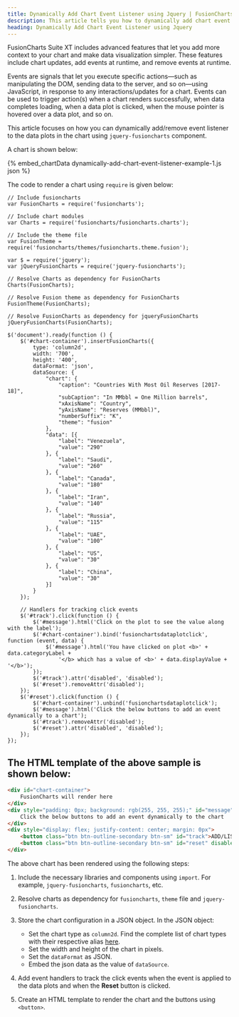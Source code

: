 ```yaml
---
title: Dynamically Add Chart Event Listener using Jquery | FusionCharts
description: This article tells you how to dynamically add chart event listener to your chart using jquery.
heading: Dynamically Add Chart Event Listener using Jquery
---
```


FusionCharts Suite XT includes advanced features that let you add more context to your chart and make data visualization simpler. These features include chart updates, add events at runtime, and remove events at runtime.

Events are signals that let you execute specific actions—such as manipulating the DOM, sending data to the server, and so on—using JavaScript, in response to any interactions/updates for a chart. Events can be used to trigger action(s) when a chart renders successfully, when data completes loading, when a data plot is clicked, when the mouse pointer is hovered over a data plot, and so on.

This article focuses on how you can dynamically add/remove event listener to the data plots in the chart using `jquery-fusioncharts` component.

A chart is shown below:

{% embed_chartData dynamically-add-chart-event-listener-example-1.js json %}

The code to render a chart using `require` is given below:

```
// Include fusioncharts
var FusionCharts = require('fusioncharts');

// Include chart modules
var Charts = require('fusioncharts/fusioncharts.charts');

// Include the theme file
var FusionTheme = require('fusioncharts/themes/fusioncharts.theme.fusion');

var $ = require('jquery');
var jQueryFusionCharts = require('jquery-fusioncharts');

// Resolve Charts as dependency for FusionCharts
Charts(FusionCharts); 

// Resolve Fusion theme as dependency for FusionCharts
FusionTheme(FusionCharts); 

// Resolve FusionCharts as dependency for jqueryFusionCharts
jQueryFusionCharts(FusionCharts); 

$('document').ready(function () {
    $('#chart-container').insertFusionCharts({
        type: 'column2d',
        width: '700',
        height: '400',
        dataFormat: 'json',
        dataSource: {
            "chart": {
                "caption": "Countries With Most Oil Reserves [2017-18]",
                "subCaption": "In MMbbl = One Million barrels",
                "xAxisName": "Country",
                "yAxisName": "Reserves (MMbbl)",
                "numberSuffix": "K",
                "theme": "fusion"
            },
            "data": [{
                "label": "Venezuela",
                "value": "290"
            }, {
                "label": "Saudi",
                "value": "260"
            }, {
                "label": "Canada",
                "value": "180"
            }, {
                "label": "Iran",
                "value": "140"
            }, {
                "label": "Russia",
                "value": "115"
            }, {
                "label": "UAE",
                "value": "100"
            }, {
                "label": "US",
                "value": "30"
            }, {
                "label": "China",
                "value": "30"
            }]
        }
    });

    // Handlers for tracking click events
    $('#track').click(function () {
        $('#message').html('Click on the plot to see the value along with the label');
        $('#chart-container').bind('fusionchartsdataplotclick', function (event, data) {
            $('#message').html('You have clicked on plot <b>' + data.categoryLabel +
                '</b> which has a value of <b>' + data.displayValue + '</b>');
        });
        $('#track').attr('disabled', 'disabled');
        $('#reset').removeAttr('disabled');
    });
    $('#reset').click(function () {
        $('#chart-container').unbind('fusionchartsdataplotclick');
        $('#message').html('Click the below buttons to add an event dynamically to a chart');
        $('#track').removeAttr('disabled');
        $('#reset').attr('disabled', 'disabled');
    });
});
```

## The HTML template of the above sample is shown below:

```HTML
<div id="chart-container">
    FusionCharts will render here
</div>
<div style="padding: 0px; background: rgb(255, 255, 255);" id="message">
	Click the below buttons to add an event dynamically to the chart
</div>
<div style="display: flex; justify-content: center; margin: 0px">
    <button class="btn btn-outline-secondary btn-sm" id="track">ADD/LISTEN TO DATAPLOTCLICK EVENT</button>
    <button class="btn btn-outline-secondary btn-sm" id="reset" disabled="true">REMOVE DATAPLOTCLICK EVENT</button>
</div>
```

The above chart has been rendered using the following steps:

1. Include the necessary libraries and components using `import`. For example, `jquery-fusioncharts`, `fusioncharts`, etc.

2. Resolve charts as dependency for `fusioncharts`, `theme` file and `jquery-fusioncharts`. 

3. Store the chart configuration in a JSON object. In the JSON object:
    * Set the chart type as `column2d`. Find the complete list of chart types with their respective alias [here](https://www.fusioncharts.com/dev/chart-guide/list-of-charts).
    * Set the width and height of the chart in pixels. 
    * Set the `dataFormat` as JSON.
    * Embed the json data as the value of `dataSource`.

4. Add event handlers to track the click events when the event is applied to the data plots and when the **Reset** button is clicked.

5. Create an HTML template to render the chart and the buttons using `<button>`.
